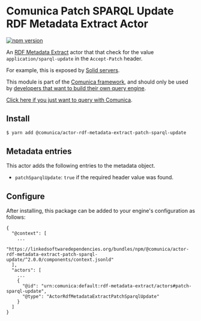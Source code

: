 # Comunica Patch SPARQL Update RDF Metadata Extract Actor

[![npm version](https://badge.fury.io/js/%40comunica%2Factor-rdf-metadata-extract-patch-sparql-update.svg)](https://www.npmjs.com/package/@comunica/actor-rdf-metadata-extract-patch-sparql-update)

An [RDF Metadata Extract](https://github.com/comunica/comunica/tree/master/packages/bus-rdf-metadata-extract) actor that
that check for the value `application/sparql-update` in the `Accept-Patch` header.

For example, this is exposed by [Solid servers](https://github.com/solid/solid-spec/blob/master/api-rest.md#alternative-using-sparql-1).  

This module is part of the [Comunica framework](https://github.com/comunica/comunica),
and should only be used by [developers that want to build their own query engine](https://comunica.dev/docs/modify/).

[Click here if you just want to query with Comunica](https://comunica.dev/docs/query/).

## Install

```bash
$ yarn add @comunica/actor-rdf-metadata-extract-patch-sparql-update
```

## Metadata entries

This actor adds the following entries to the metadata object.

* `patchSparqlUpdate`: `true` if the required header value was found.

## Configure

After installing, this package can be added to your engine's configuration as follows:
```text
{
  "@context": [
    ...
    "https://linkedsoftwaredependencies.org/bundles/npm/@comunica/actor-rdf-metadata-extract-patch-sparql-update/^2.0.0/components/context.jsonld"  
  ],
  "actors": [
    ...
    {
      "@id": "urn:comunica:default:rdf-metadata-extract/actors#patch-sparql-update",
      "@type": "ActorRdfMetadataExtractPatchSparqlUpdate"
    }
  ]
}
```
